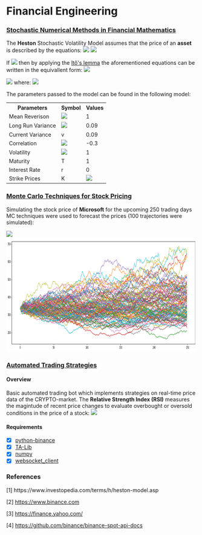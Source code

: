 <H1>Financial Engineering</H1>
  
<H3><A HREF=/StochasticNumericalMethods>Stochastic Numerical Methods in Financial Mathematics</A></H3>
The <B>Heston</B> Stochastic Volatility Model assumes that the price of an <B>asset</B> is described by the equations:

<img src="https://render.githubusercontent.com/render/math?math=dS_{t}=rS_{t}dt+\sqrt{V_t} S_t dW_t, \quad S_0=s,">

<img src="https://render.githubusercontent.com/render/math?math=dV_t= \kappa(\theta-V_t)dt+\eta\sqrt{V_t}d\overline{W_{t}}, \quad V_0 =v.">

If <img src="https://render.githubusercontent.com/render/math?math=X_t=log(S_t)">
then by applying the <a href="https://en.wikipedia.org/wiki/It%C3%B4%27s_lemma#Mathematical_formulation_of_It%C3%B4's_lemma">Itô's lemma</a>
the aforementioned equations can be written in the equivallent form:
<img src="https://render.githubusercontent.com/render/math?math=dX_t= (r-\frac{V_t}{2})dt+\sqrt{V_t}dW_{t}, \quad X_0 =x,">

<img src="https://render.githubusercontent.com/render/math?math=dV_t= \kappa(\theta-V_t)dt+\eta\sqrt{V_t}d\overline{W_{t}}, \quad V_0 =v,">
where:
<img src="https://render.githubusercontent.com/render/math?math=\overline{W}= \rho W+\sqrt{1-\rho^2}\hat{W}.">

The parameters passed to the model can be found in the following model:

<TABLE>
  <TR>
    <TH>Parameters</TH> <TH>Symbol</TH> <TH>Values</TH>
  </TR>
  <TR>  
  <TD>Mean Reverison</TD> <TD><img src="https://render.githubusercontent.com/render/math?math=\kappa"></TD><TD>1</TD>
  </TR>
  <TR>
    <TD>Long Run Variance</TD> <TD><img src="https://render.githubusercontent.com/render/math?math=\theta"></TD> <TD>0.09</TD>
  </TR>
  <TR>
    <TD>Current Variance</TD> <TD> v </TD> <TD>0.09</TD>
  </TR>
  <TR>
    <TD>Correlation</TD> <TD><img src="https://render.githubusercontent.com/render/math?math=\rho"></TD><TD>-0.3</TD>
  </TR>
  <TR>
    <TD>Volatility</TD> <TD><img src="https://render.githubusercontent.com/render/math?math=\eta"></TD><TD>1</TD> 
  </TR>
  <TR>
    <TD>Maturity</TD> <TD>T</TD> <TD>1</TD>
  </TR>
  <TR>
    <TD>Interest Rate</TD><TD>r</TD><TD>0</TD>
  </TR>
  <TR>
    <TD>Strike Prices</TD><TD>K</TD><TD><img src="https://render.githubusercontent.com/render/math?math=\{80,100,120\}"></TD>
  </TR>
</TABLE>

<H3><A HREF=/MonteCarloPricing>Monte Carlo Techniques for Stock Pricing</A></H3>

Simulating the stock price of <B>Microsoft</B> for the upcoming 250 trading days MC techniques were used to forecast the prices (100 trajectories were simulated):

<img src="https://render.githubusercontent.com/render/math?math=\begin{equation*}\text{PriceToday}=\text{PriceYesterday} \times e^{\underbrace{\mu -\frac{\sigma^2}{2}}_{\text{drift}} %2B \underbrace{\sigma \mathbf{Z}(\text{Rand[0,1]})}_{\text{volatility}}}.\end{equation*}">

<IMG SRC=/MonteCarloPricing/IMG/PriceTrajectories.png alt="MSFT Stock Price Forecast" width="800" height="300">

<H3><A HREF=/TradingBot>Automated Trading Strategies</A></H3>
<H4>Overview</H4>
Basic automated trading bot which implements strategies on real-time price data of the CRYPTO-market. The <B>Relative Strength Index (RSI)</B> measures the magintude of recent price changes to evaluate overbought or oversold conditions in the price of a stock: <img src="https://render.githubusercontent.com/render/math?math=\text{RSI}=100 - \frac{100}{1 %2B \frac{\overline{\text{Gain}}}{\overline{\text{Loss}}}}.">
  
<H4>Requirements</H4>
  
- [x] <A HREF=https://github.com/sammchardy/python-binance>python-binance</A>
- [x] <A HREF=https://mrjbq7.github.io/ta-lib/>TA-Lib</A>
- [x] <A HREF=https://numpy.org/>numpy</A>
- [x] <A HREF=https://pypi.org/project/websocket-client/>websocket_client</A>

<H3>References</H3>
[1] https://www.investopedia.com/terms/h/heston-model.asp

[2] https://www.binance.com

[3] https://finance.yahoo.com/
  
[4] https://github.com/binance/binance-spot-api-docs
